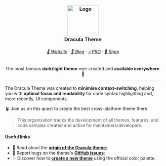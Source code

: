 <h3 align="center">
	<img src="https://draculatheme.com/images/hero/default.svg" width="100" alt="Logo"/>
    <br/>
	Dracula Theme
</h3>

<h6 align="center">
  <a href="https://draculatheme.com">🏰 Website</a>
  ·
  <a href="https://draculatheme.com/blog">📰 Blog</a>
  ·
  <a href="https://draculatheme.com/pro">⚡ PRO</a>
  ·
  <a href="https://draculatheme.com/shop">👕 Shop</a>
</h6>

<p align="center">
  The most famous <b>dark/light theme</b> ever created and <b>available everywhere.</b> 🦇
</p>

<hr/>

The Dracula Theme was created to **minimise context-switching**, helping you with **optimal focus and readability** for code syntax highlighting and, more recently, UI components.

🪴 Join us on this quest to create the best cross-platform theme there.

> This organisation tracks the development of all themes, features, and code samples created and active for maintainers/developers.

#### Useful links

- 🌃 Read about the [**origin of the Dracula theme**](https://draculatheme.com/about);
- 🐛 Report bugs on the theme's [**GitHub issues**](https://github.com/dracula);
- ✨ Discover how to [**create a new theme**](https://draculatheme.com/contribute) using the official color palette.
